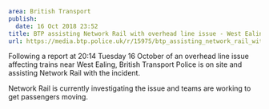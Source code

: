 ```yaml
area: British Transport
publish:
  date: 16 Oct 2018 23:52
title: BTP assisting Network Rail with overhead line issue - West Ealing
url: https://media.btp.police.uk/r/15975/btp_assisting_network_rail_with_overhead_line_iss
```

Following a report at 20:14 Tuesday 16 October of an overhead line issue affecting trains near West Ealing, British Transport Police is on site and assisting Network Rail with the incident.

Network Rail is currently investigating the issue and teams are working to get passengers moving.
